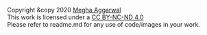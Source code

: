 Copyright <span>&copy</span> 2020 <a href="https://www.meghaggarwal.com">Megha Aggarwal</a><br>
This work is licensed under a <a rel="license" href="https://creativecommons.org/licenses/by-nc-nd/4.0/">CC BY-NC-ND 4.0</a><br>
Please refer to readme.md for any use of code/images in your work.

